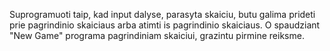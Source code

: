 Suprogramuoti taip, kad input dalyse, parasyta skaiciu, butu galima prideti prie pagrindinio skaiciaus arba atimti is pagrindinio skaiciaus. O spaudziant "New Game" programa pagrindiniam skaiciui, grazintu pirmine reiksme.

